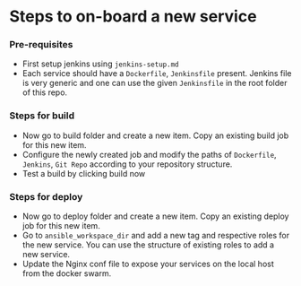 # Steps to on-board a new service

### Pre-requisites

- First setup jenkins using `jenkins-setup.md`
- Each service should have a `Dockerfile`, `Jenkinsfile` present. Jenkins file is very generic and one can use the given `Jenkinsfile` in the root folder of this repo.

### Steps for build

- Now go to build folder and create a new item. Copy an existing build job for this new item.
- Configure the newly created job and modify the paths of `Dockerfile`, `Jenkins`, `Git Repo` according to your repository structure.
- Test a build by clicking build now

### Steps for deploy

- Now go to deploy folder and create a new item. Copy an existing deploy job for this new item.
- Go to `ansible_workspace_dir` and add a new tag and respective roles for the new service. You can use the structure of existing roles to add a new service.
- Update the Nginx conf file to expose your services on the local host from the docker swarm. 


